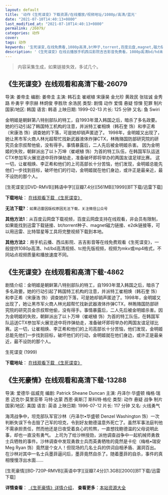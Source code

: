 ```yaml
---
layout: default
title: '动作《生死谍变》下载资源/在线播放/视频地址/1080p/高清/蓝光'
date: "2021-07-10T14:40:13+0800"
last_modified_at: "2021-07-10T14:40:13+0800"
permalink: /26079/
categories: 动作
cover:
tags: 动作
keywords: '生死谍变,在线免费看,1080p高清,bt种子,torrent,百度云盘,magnet,磁力链,迅雷下载资源'
description: '《生死谍变》在线云播放手机西瓜影院吉吉影音免费看，1080p高清bd/hd未删减完整版和tc抢先枪版，mkv/mp4格式，附带bt/torrent种子、magnet/磁力链、百度云盘、网盘资源迅雷下载链接'
---
```


>内容采集生成，如果链接失效，多试几个。


## 《生死谍变》在线观看和高清下载-26079

导演: 姜帝圭 编剧: 姜帝圭 主演: 韩石圭 崔岷植 宋康昊 金允珍 黄政民 张铉诚 金秀路 朴勇宇 李宗赫 林炯俊 李胜欣 余浩民 类型: 剧情 动作 爱情 悬疑 惊悚 犯罪 制片国家/地区: 韩国 语言: 韩语 上映日期: 1999-02-13 片长: 125 分钟 又名: 鱼 Swiri

金明姬是朝鲜第八特别部队的特工，自1993年潜入韩国之后，暗杀了多名政要。她的行动引起了韩国特工机构的注意，并派特工崔相焕（韩石奎 饰）和李正希（宋康浩 饰）调查她的下落，可是她却销声匿迹了。 1998年，金明姬又出现了，她让黑市军火商人林光超帮忙找新武器液体炸弹CTX，林贿赂国防部研究院的研究员金宗叔帮他偷，没有得手。事情暴露后，二人先后被金明姬杀害。 因为金明姬的失败，朝鲜派出了以卜万坤（崔岷植 饰）为首的特工队伍，在韩国军队运送CTX参加军火展览途中将炸弹劫走，准备破坏即将举办的两国友谊足球比赛。 这一切，让崔相焕、李正希和他们的上司高部长十分苦恼，他们发现，金明姬总能先他们一步找到目标，破坏他们的行动，金明姬就在他们身边，或许正是最亲近，最不设防的那个人。


[生死谍变][DVD-RMVB][韩语中字][豆瓣7.4分][561MB][1999][BT下载/迅雷下载]

**下载地址**： [在线观看下载 《生死谍变》](https://www.btdx8.com/torrent/swiri_1999.html) 


**无法下载?**：`如果迅雷因版权原因无法下载，关注微信公众号 `

**其他方法1**：从百度云网盘下载视频，百度云网盘支持在线观看，非会员有限制，如果能找到迅雷下载链接、bt/torrent种子、magnet磁力链接、e2dk链接等，可以用迅雷、比特彗星等工具将完整视频下载到本地。

**其他方法2**：用手机云播、西瓜影院、吉吉影音等在线免费观看《生死谍变》，一般提供1080p高清、hd/bd高清视频、tc抢先版视频，视频为mkv或mp4格式，不同站点视频质量和播放速度不同。


## 《生死谍变》在线观看和高清下载-4862

剧情介绍：金明姬是朝鲜第八特别部队的特工，自1993年潜入韩国之后，暗杀了多名政要。她的行动引起了韩国特工机构的注意，并派特工崔相焕（韩石奎 饰）和李正希（宋康浩 饰）调查她的下落，可是她却销声匿迹了。1998年，金明姬又出现了，她让黑市军火商人林光超帮忙找新武器液体炸弹CTX，林贿赂国防部研究院的研究员金宗叔帮他偷，没有得手。事情暴露后，二人先后被金明姬杀害。因为金明姬的失败，朝鲜派出了以卜万坤（崔岷植 饰）为首的特工队伍，在韩国军队运送CTX参加军火展览途中将炸弹劫走，准备破坏即将举办的两国友谊足球比赛。这一切，让崔相焕、李正希和他们的上司高部长十分苦恼，他们发现，金明姬总能先他们一步找到目标，破坏他们的行动，金明姬就在他们身边，或许正是最亲近，最不设防的那个人。


生死谍变 (1999)

**下载地址**： [在线观看下载 《生死谍变》](https://www.btbtdy.me/btdy/dy17074.html) 


## 《生死豪情》在线观看和高清下载-13288

导演: 爱德华·兹威克 编剧: Patrick Sheane Duncan 主演: 丹泽尔·华盛顿 梅格·瑞恩 迈克尔·莫里亚蒂 马特·达蒙 西恩·奥斯汀 斯科特·格伦 类型: 动作 悬疑 战争 制片国家/地区: 美国 语言: 英语 上映日期: 1996-07-12 片长: 117 分钟 又名: 火线勇气

海湾战争中，坦克部队军官沙林（丹泽尔•华盛顿 Denzel Washington 饰）一次判断失误下令击毁了己军的坦克，令到好友鲍德温意外死亡了。虽然军事法庭判他不需承担责任，然而他还是日夜受着良心的煎熬，一直想找鲍德温的父母说明此事，却也一直没有勇气。 上司为了给沙林授勋，派他调查战争中一起机械师勇救士兵牺牲的事件。沙林调查中发现勇救士兵而英勇牺牲的竟然是卡伦（梅格•瑞安 Meg Ryan 饰）竟然是个女人！但现场的几名士兵的供词自相矛盾、漏洞百出。在沙林对其中一名士兵墨菲逼问后，墨菲竟然自杀了。随着墨菲的自杀，事件的真相慢慢浮出水面……


[生死豪情][BD-720P-RMVB][英语中字][豆瓣7.4分][1.3GB][2000][BT下载/迅雷下载]

**详情查看**： [《生死豪情》详情介绍](/movie/13288/)， **查看更多**：[本站资源大全](/movie/t/all/)

